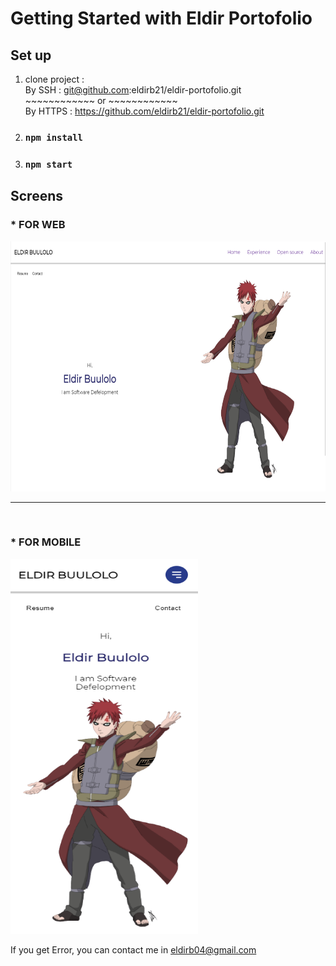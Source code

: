 # Getting Started with Eldir Portofolio

## Set up

1.  clone project :
    <br/>
    By SSH : git@github.com:eldirb21/eldir-portofolio.git
    <br/> ~~~~~~~~~~~~ or ~~~~~~~~~~~~<br/>
    By HTTPS : https://github.com/eldirb21/eldir-portofolio.git
2.  ### `npm install`
3.  ### `npm start`

## Screens

### \* FOR WEB

<!-- ![Alt text](https://github.com/eldirb21/eldir-portofolio/tree/final/src/assets/screenshot/home.png 250x250) -->
<img src="https://github.com/eldirb21/eldir-portofolio/blob/dev/src/assets/screenshot/home.png"   height="400">

<br />
<hr/>
<br />

### \* FOR MOBILE

<!-- ![Alt text](https://github.com/eldirb21/eldir-portofolio/tree/final/src/assets/screenshot/home-mobile.png 250x250) -->
<img src="https://github.com/eldirb21/eldir-portofolio/blob/dev/src/assets/screenshot/home-mobile.png" width="300" height="600">

If you get Error, you can contact me in eldirb04@gmail.com

